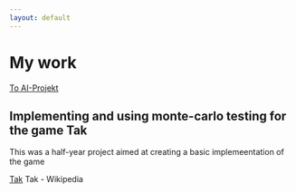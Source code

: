 ```yaml
---
layout: default
---
```

<h1>My work</h1>
<div class="container">
  <div class="row">
    <div class="col-2">
	  <a href="https://github.com/Flyttkartong/EDAN70-AI-Projekt" class="btn">To AI-Projekt</a>
	</div>
	<div class="col-10">
	  <h2>Implementing and using monte-carlo testing for the game Tak</h2>
	  <p>This was a half-year project aimed at creating a basic implemeentation
	  of the game 
	    <div class="tooltip"><a href="https://en.wikipedia.org/wiki/Tak_(game)">Tak</a>
		  <span class="tooltiptext">Tak - Wikipedia</span>
		</div>
	</div>
  </div>
</div>